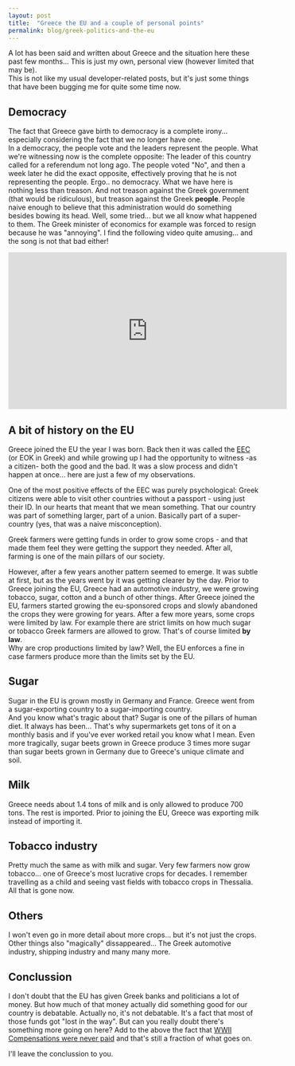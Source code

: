 ```yaml
---
layout: post
title:  "Greece the EU and a couple of personal points"
permalink: blog/greek-politics-and-the-eu
---
```


A lot has been said and written about Greece and the situation here these past few months... This is just my own, personal view (however limited that may be).  
This is not like my usual developer-related posts, but it's just some things that have been bugging me for quite some time now.

## Democracy

The fact that Greece gave birth to democracy is a complete irony... especially considering the fact that we no longer have one.  
In a democracy, the people vote and the leaders represent the people. What we're witnessing now is the complete opposite: The leader of this country called for a referendum not long ago. The people voted "No", and then a week later he did the exact opposite, effectively proving that he is not representing the people.
Ergo.. no democracy. What we have here is nothing less than treason. And not treason against the Greek government (that would be ridiculous), but treason against the Greek **people**. People naive enough to believe that this administration would do something besides bowing its head. Well, some tried... but we all know what happened to them. The Greek minister of economics for example was forced to resign because he was "annoying". I find the following video quite amusing... and the song is not that bad either!

<iframe width="560" height="315" src="https://www.youtube.com/embed/Afl9WFGJE0M" frameborder="0" allowfullscreen></iframe>

## A bit of history on the EU

Greece joined the EU the year I was born. Back then it was called the [EEC](https://en.wikipedia.org/wiki/European_Economic_Community) (or ΕΟΚ in Greek) and while growing up I had the opportunity to witness -as a citizen- both the good and the bad. It was a slow process and didn't happen at once... here are just a few of my observations.

One of the most positive effects of the EEC was purely psychological: Greek citizens were able to visit other countries without a passport - using just their ID. In our hearts that meant that we mean something. That our country was part of something larger, part of a union. Basically part of a super-country (yes, that was a naive misconception).

Greek farmers were getting funds in order to grow some crops - and that made them feel they were getting the support they needed. After all, farming is one of the main pillars of our society.

However, after a few years another pattern seemed to emerge. It was subtle at first, but as the years went by it was getting clearer by the day. Prior to Greece joining the EU, Greece had an automotive industry, we were growing tobacco, sugar, cotton and a bunch of other things.
After Greece joined the EU, farmers started growing the eu-sponsored crops and slowly abandoned the crops they were growing for years. After a few more years, some crops were limited by law. For example there are strict limits on how much sugar or tobacco Greek farmers are allowed to grow. That's of course limited **by law**.  
Why are crop productions limited by law? Well, the EU enforces a fine in case farmers produce more than the limits set by the EU.

## Sugar

Sugar in the EU is grown mostly in Germany and France. Greece went from a sugar-exporting country to a sugar-importing country.  
And you know what's tragic about that? Sugar is one of the pillars of human diet. It always has been... That's why supermarkets get tons of it on a monthly basis and if you've ever worked retail you know what I mean. Even more tragically, sugar beets grown in Greece produce 3 times more sugar than sugar beets grown in Germany due to Greece's unique climate and soil.

## Milk

Greece needs about 1.4 tons of milk and is only allowed to produce 700 tons. The rest is imported. Prior to joining the EU, Greece was exporting milk instead of importing it.

## Tobacco industry

Pretty much the same as with milk and sugar. Very few farmers now grow tobacco... one of Greece's most lucrative crops for decades. I remember travelling as a child and seeing vast fields with tobacco crops in Thessalia. All that is gone now.

## Others

I won't even go in more detail about more crops... but it's not just the crops. Other things also "magically" dissappeared... The Greek automotive industry, shipping industry and many many more.

## Conclussion

I don't doubt that the EU has given Greek banks and politicians a lot of money. But how much of that money actually did something good for our country is debatable. Actually no, it's not debatable. It's a fact that most of those funds got "lost in the way".
But can you really doubt there's something more going on here? Add to the above the fact that [WWII Compensations were never paid](https://en.wikipedia.org/wiki/German_reparations_for_World_War_II) and that's still a fraction of what goes on.

I'll leave the conclussion to you.

